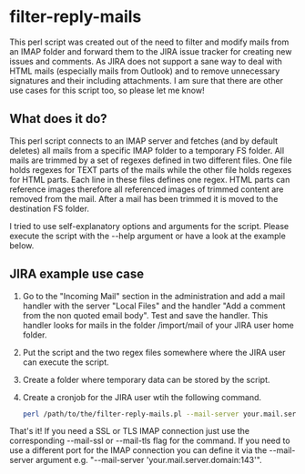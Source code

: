 # filter-reply-mails

This perl script was created out of the need to filter and modify mails from an IMAP folder and forward them to the JIRA issue tracker for creating new issues and comments. As JIRA does not support a sane way to deal with HTML mails (especially mails from Outlook) and to remove unnecessary signatures and their including attachments. I am sure that there are other use cases for this script too, so please let me know!

## What does it do?

This perl script connects to an IMAP server and fetches (and by default deletes) all mails from a specific IMAP folder to a temporary FS folder. All mails are trimmed by a set of regexes defined in two different files. One file holds regexes for TEXT parts of the mails while the other file holds regexes for HTML parts. Each line in these files defines one regex. HTML parts can reference images therefore all referenced images of trimmed content are removed from the mail. After a mail has been trimmed it is moved to the destination FS folder.

I tried to use self-explanatory options and arguments for the script. Please execute the script with the --help argument or have a look at the example below.

## JIRA example use case

1. Go to the "Incoming Mail" section in the administration and add a mail handler with the server "Local Files" and the handler "Add a comment from the non quoted email body". Test and save the handler. This handler looks for mails in the folder /import/mail of your JIRA user home folder.
2. Put the script and the two regex files somewhere where the JIRA user can execute the script.
3. Create a folder where temporary data can be stored by the script.
4. Create a cronjob for the JIRA user wtih the following command.

	``` bash
	perl /path/to/the/filter-reply-mails.pl --mail-server your.mail.server.domain --mail-user your-mail-user --mail-pwd your-mail-password --folder-tmp /the/tmp/folder --folder-dst /your/jira/home/folder/import/mail --filter-html /path/to/the/filter-html.regex --filter-text /path/to/the/filter-text.regex
	```

That's it! If you need a SSL or TLS IMAP connection just use the corresponding --mail-ssl or --mail-tls flag for the command. If you need to use a different port for the IMAP connection you can define it via the --mail-server argument e.g. "--mail-server 'your.mail.server.domain:143'".
